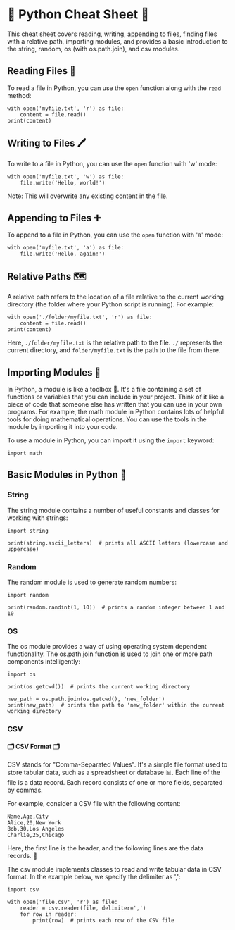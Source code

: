 # 🐍 Python Cheat Sheet 🐍

This cheat sheet covers reading, writing, appending to files, finding files with a relative path, importing modules, and provides a basic introduction to the string, random, os (with os.path.join), and csv modules.

## Reading Files 📖

To read a file in Python, you can use the `open` function along with the `read` method:

~~~
with open('myfile.txt', 'r') as file:
    content = file.read()
print(content)
~~~

## Writing to Files 🖊️

To write to a file in Python, you can use the `open` function with 'w' mode:

~~~
with open('myfile.txt', 'w') as file:
    file.write('Hello, world!')
~~~

Note: This will overwrite any existing content in the file.

## Appending to Files ➕

To append to a file in Python, you can use the `open` function with 'a' mode:

~~~
with open('myfile.txt', 'a') as file:
    file.write('Hello, again!')
~~~

## Relative Paths 🗺️

A relative path refers to the location of a file relative to the current working directory (the folder where your Python script is running). For example:

~~~
with open('./folder/myfile.txt', 'r') as file:
    content = file.read()
print(content)
~~~

Here, `./folder/myfile.txt` is the relative path to the file. `./` represents the current directory, and `folder/myfile.txt` is the path to the file from there.

## Importing Modules 🧩
In Python, a module is like a toolbox 🧰. It's a file containing a set of functions or variables that you can include in your project. Think of it like a piece of code that someone else has written that you can use in your own programs. For example, the math module in Python contains lots of helpful tools for doing mathematical operations. You can use the tools in the module by importing it into your code.

To use a module in Python, you can import it using the `import` keyword:

~~~
import math
~~~

## Basic Modules in Python 🔧

### String

The string module contains a number of useful constants and classes for working with strings:

~~~
import string

print(string.ascii_letters)  # prints all ASCII letters (lowercase and uppercase)
~~~

### Random

The random module is used to generate random numbers:

~~~
import random

print(random.randint(1, 10))  # prints a random integer between 1 and 10
~~~

### OS

The os module provides a way of using operating system dependent functionality. The os.path.join function is used to join one or more path components intelligently:

~~~
import os

print(os.getcwd())  # prints the current working directory

new_path = os.path.join(os.getcwd(), 'new_folder')
print(new_path)  # prints the path to 'new_folder' within the current working directory
~~~

### CSV
#### 🗂️ CSV Format 🗂️

CSV stands for "Comma-Separated Values". It's a simple file format used to store tabular data, such as a spreadsheet or database 📊. Each line of the file is a data record. Each record consists of one or more fields, separated by commas. 

For example, consider a CSV file with the following content:

~~~
Name,Age,City
Alice,20,New York
Bob,30,Los Angeles
Charlie,25,Chicago
~~~

Here, the first line is the header, and the following lines are the data records. 📝


The csv module implements classes to read and write tabular data in CSV format. In the example below, we specify the delimiter as ',':

~~~
import csv

with open('file.csv', 'r') as file:
    reader = csv.reader(file, delimiter=',')
    for row in reader:
        print(row)  # prints each row of the CSV file
~~~
